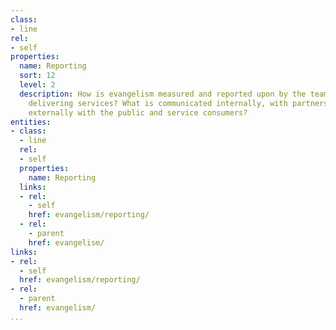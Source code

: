 ```yaml
---
class:
- line
rel:
- self
properties:
  name: Reporting
  sort: 12
  level: 2
  description: How is evangelism measured and reported upon by the teams owning and
    delivering services? What is communicated internally, with partners, and shared
    externally with the public and service consumers?
entities:
- class:
  - line
  rel:
  - self
  properties:
    name: Reporting
  links:
  - rel:
    - self
    href: evangelism/reporting/
  - rel:
    - parent
    href: evangelism/
links:
- rel:
  - self
  href: evangelism/reporting/
- rel:
  - parent
  href: evangelism/
...
```

